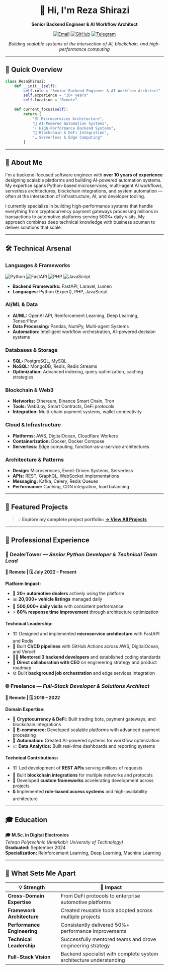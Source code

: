 <div align="center">

# 👋 Hi, I'm Reza Shirazi

**Senior Backend Engineer & AI Workflow Architect**

[![Email](https://img.shields.io/badge/Email-itreza7%40gmail.com-red?style=flat-square&logo=gmail&logoColor=white)](mailto:itreza7@gmail.com)
[![GitHub](https://img.shields.io/badge/GitHub-itreza7-181717?style=flat-square&logo=github)](https://github.com/itreza7)
[![Telegram](https://img.shields.io/badge/Telegram-itreza7-blue?style=flat-square&logo=github)](https://github.com/itreza7)


*Building scalable systems at the intersection of AI, blockchain, and high-performance computing*

</div>

---

## 🚀 Quick Overview

```python
class RezaShirazi:
    def __init__(self):
        self.role = "Senior Backend Engineer & AI Workflow Architect"
        self.experience = "10+ years"
        self.location = "Remote"
        
    def current_focus(self):
        return [
            "🏗️ Microservices Architecture",
            "🤖 AI-Powered Automation Systems", 
            "⚡ High-Performance Backend Systems",
            "🔗 Blockchain & DeFi Integration",
            "☁️ Serverless & Edge Computing"
        ]
```

---

## 🧠 About Me

I'm a backend-focused software engineer with **over 10 years of experience** designing scalable platforms and building AI-powered automation systems. My expertise spans Python-based microservices, multi-agent AI workflows, serverless architectures, blockchain integrations, and system automation — often at the intersection of infrastructure, AI, and developer tooling.

I currently specialize in building high-performance systems that handle everything from cryptocurrency payment gateways processing millions in transactions to automotive platforms serving 500K+ daily visits. My approach combines deep technical knowledge with business acumen to deliver solutions that scale.


---

## 🛠️ Technical Arsenal

### Languages & Frameworks
![Python](https://img.shields.io/badge/Python-Expert-3776AB?style=flat-square&logo=python&logoColor=white)
![FastAPI](https://img.shields.io/badge/FastAPI-Expert-009688?style=flat-square&logo=fastapi&logoColor=white)
![PHP](https://img.shields.io/badge/PHP-Advanced-777BB4?style=flat-square&logo=php&logoColor=white)
![JavaScript](https://img.shields.io/badge/JavaScript-Mid-F7DF1E?style=flat-square&logo=javascript&logoColor=black)

- **Backend Frameworks:** FastAPI, Laravel, Lumen
- **Languages:** Python (Expert), PHP, JavaScript

### AI/ML & Data
- **AI/ML:** OpenAI API, Reinforcement Learning, Deep Learning, TensorFlow
- **Data Processing:** Pandas, NumPy, Multi-agent Systems
- **Automation:** Intelligent workflow orchestration, AI-powered decision systems

### Databases & Storage
- **SQL:** PostgreSQL, MySQL
- **NoSQL:** MongoDB, Redis, Redis Streams
- **Optimization:** Advanced indexing, query optimization, caching strategies

### Blockchain & Web3
- **Networks:** Ethereum, Binance Smart Chain, Tron
- **Tools:** Web3.py, Smart Contracts, DeFi protocols
- **Integration:** Multi-chain payment systems, wallet connectivity

### Cloud & Infrastructure
- **Platforms:** AWS, DigitalOcean, Cloudflare Workers
- **Containerization:** Docker, Docker Compose
- **Serverless:** Edge computing, function-as-a-service architectures

### Architecture & Patterns
- **Design:** Microservices, Event-Driven Systems, Serverless
- **APIs:** REST, GraphQL, WebSocket implementations
- **Messaging:** Kafka, Celery, Redis Queues
- **Performance:** Caching, CDN integration, load balancing

---


## 📁 Featured Projects

> 💡 **Explore my complete project portfolio:** [**→ View All Projects**](projects.md)

---

## 💼 Professional Experience

### 🏢 DealerTower — *Senior Python Developer & Technical Team Lead*
**📍 Remote | 🗓️ July 2022 – Present**

**Platform Impact:**
- 🚗 **20+ automotive dealers** actively using the platform
- 📊 **20,000+ vehicle listings** managed daily
- 👥 **500,000+ daily visits** with consistent performance
- ⚡ **60% response time improvement** through architecture optimization

**Technical Leadership:**
- 🏗️ Designed and implemented **microservice architecture** with FastAPI and Redis
- 🚀 Built **CI/CD pipelines** with GitHub Actions across AWS, DigitalOcean, and Vercel
- 👨‍💻 **Mentored 3 backend developers** and established coding standards
- 🤝 **Direct collaboration with CEO** on engineering strategy and product roadmap
- ⚙️ Built **background job orchestration** and edge services integration

### 🌐 Freelance — *Full-Stack Developer & Solutions Architect*
**📍 Remote | 🗓️ 2019 – 2022**

**Domain Expertise:**
- 💱 **Cryptocurrency & DeFi:** Built trading bots, payment gateways, and blockchain integrations
- 🛒 **E-commerce:** Developed scalable platforms with advanced payment processing
- 🤖 **Automation:** Created AI-powered systems for workflow optimization
- 📈 **Data Analytics:** Built real-time dashboards and reporting systems

**Technical Contributions:**
- 🏗️ Led development of **REST APIs** serving millions of requests
- 🔗 Built **blockchain integrations** for multiple networks and protocols
- 🎯 Developed **custom frameworks** accelerating development across projects
- 🔒 Implemented **role-based access systems** and high-availability architecture

---

## 🎓 Education

**🎓 M.Sc. in Digital Electronics**  
*Tehran Polytechnic (Amirkabir University of Technology)*  
**Graduated:** September 2024  
**Specialization:** Reinforcement Learning, Deep Learning, Machine Learning

---

## 🌟 What Sets Me Apart

| 💡 **Strength** | 🎯 **Impact** |
|----------------|---------------|
| **Cross-Domain Expertise** | From DeFi protocols to enterprise automotive platforms |
| **Framework Architecture** | Created reusable tools adopted across multiple projects |
| **Performance Engineering** | Consistently delivered 50%+ performance improvements |
| **Technical Leadership** | Successfully mentored teams and drove engineering strategy |
| **Full-Stack Vision** | Backend specialist with complete system architecture understanding |
